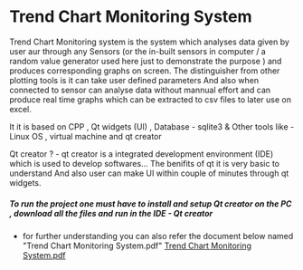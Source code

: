 
# Trend Chart Monitoring System 

Trend Chart Monitoring system is the system which analyses data given by user aur through any Sensors (or the in-built sensors in computer / a random value generator used here just to demonstrate the purpose ) and produces corresponding graphs on screen.
The distinguisher from other plotting tools is it can take user defined parameters
And also when connected to sensor can analyse data without mannual effort and can produce real time graphs which can be extracted to csv files to later use on excel.

It it is based on 
CPP , Qt widgets (UI) , Database - sqlite3 & Other tools like - Linux OS , virtual machine and qt creator

Qt creator ? - qt creator is a integrated development environment (IDE) which is used to develop softwares...
The benifits of qt it is very basic to understand
And also user can make UI within couple of minutes through qt widgets.

##### To run the project one must have to install and setup Qt creator on the PC , download all the files and run in the IDE - Qt creator

- for further understanding you can also refer the document below named "Trend Chart Monitoring System.pdf"
[Trend Chart Monitoring System.pdf](https://github.com/Samiksha-Makhija/Academic-Projects/files/12565928/Trend.Chart.Monitoring.System.pdf)
